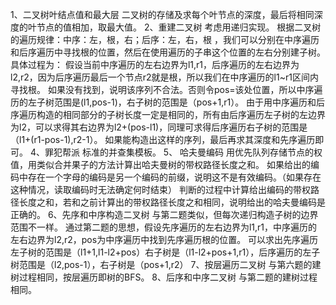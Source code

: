 1、二叉树叶结点值和最大层
二叉树的存储及求每个叶节点的深度，最后将相同深度的叶节点的值相加，取最大值。
2、重建二叉树
考虑用递归实现。
根据二叉树的遍历规律：中序：左，根，右；后序：左，右，根 ，我们可以分别在中序遍历和后序遍历中寻找根的位置，然后在使用遍历的子串这个位置的左右分别建子树。
具体过程为：
假设当前中序遍历的左右边界为l1,r1，后序遍历的左右边界为l2,r2，因为后序遍历最后一个节点r2就是根，所以我们在中序遍历的l1~r1区间内寻找根。
如果没有找到，说明该序列不合法。否则令pos=该处位置，所以中序遍历的左子树范围是(l1,pos-1)，右子树的范围是（pos+1,r1）。
由于用中序遍历和后序遍历构造的相同部分的子树长度一定是相同的，所有由后序遍历左子树的左边界为l2，可以求得其右边界为l2+(pos-l1)，同理可求得后序遍历右子树的范围是（l1+(r1-pos-1),r2-1）。
如果能构造出这样的序列，最后再求其深度和先序遍历即可。
4、罪犯帮派
标准的并查集模板。
5、 哈夫曼编码
用优先队列存储节点的权值，用类似合并果子的方法计算出哈夫曼树的带权路径长度之和。
如果给出的编码中存在一个字母的编码是另一个编码的前缀，说明这不是有效编码。（如果存在这种情况，读取编码时无法确定何时结束）
判断的过程中计算给出编码的带权路径长度之和，若和之前计算出的带权路径长度之和相同，说明给出的哈夫曼编码是正确的。
6、先序和中序构造二叉树
与第二题类似，但每次递归构造子树的边界范围不一样。
通过第二题的思想，假设先序遍历的左右边界为l1,r1，中序遍历的左右边界为l2,r2，pos为中序遍历中找到先序遍历根的位置。
可以求出先序遍历左子树的范围是（l1+1,l1-l2+pos）右子树是（l1-l2+pos+1,r1），后序遍历的左子树范围是（l2,pos-1），右子树是（pos+1,r2）
7、按层遍历二叉树
与第六题的建树过程相同，按层遍历即树的BFS。
8、后序和中序二叉树
与第二题的建树过程相同。